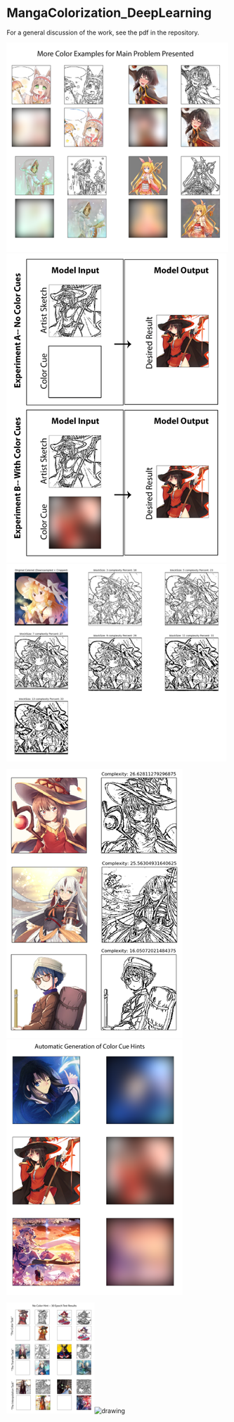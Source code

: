 # MangaColorization_DeepLearning
For a general discussion of the work, see the pdf in the repository. 

<img src=/images/MainProblemExample.png alt="drawing" width="700"/>

<img src=/images/ModelSchematic.png alt="drawing" width="500"/>

<img src=/images/CompareSketchify.png alt="drawing" width="500"/>

<img src=/images/TrainingData.png alt="drawing" width="400"/><img src=/images/ColorCueGeneration.png alt="drawing" width="400"/>

<img src=/images/NoColorCuesResults.png alt="drawing" width="200"/><img src=/images/WithColorCuesResults.png alt="drawing" width="200"/>
